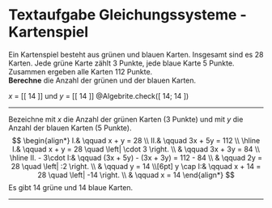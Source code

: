 <!--
version:  0.0.1
language: de


@style
main > *:not(:last-child) {
  margin-bottom: 3rem;
}

input {
    text-align: center;
}

.flex-container {
    display: flex;
    flex-wrap: wrap;
    align-items: stretch;
    gap: 20px;
}

.flex-child {
    flex: 1;
    min-width: 350px;
    margin-right: 20px;
}

@media (max-width: 400px) {
    .flex-child {
        flex: 100%;
        margin-right: 0;
    }
}
@end

formula: \carry   \textcolor{red}{\scriptsize #1}
formula: \digit   \rlap{\carry{#1}}\phantom{#2}#2
formula: \permil  \text{‰}

import: https://raw.githubusercontent.com/LiaTemplates/Tikz-Jax/main/README.md

script: https://cdn.jsdelivr.net/gh/LiaTemplates/Tikz-Jax@main/dist/index.js

import: https://raw.githubusercontent.com/liaTemplates/algebrite/master/README.md




tags: Gleichungssysteme, Sachaufgabe, leicht, niedrig, Berechnen

comment: Löse eine Sachaufgabe zu einem Kartenspiel mittels der Gleichungssysteme.

author: Martin Lommatzsch

-->




# Textaufgabe Gleichungssysteme - Kartenspiel



Ein Kartenspiel besteht aus grünen und blauen Karten. Insgesamt sind es 28 Karten. Jede grüne Karte zählt 3 Punkte, jede blaue Karte 5 Punkte. Zusammen ergeben alle Karten 112 Punkte.  
**Berechne** die Anzahl der grünen und der blauen Karten.

<!-- data-solution-button="5"-->
$x$ = [[  14  ]] und $y$ = [[  14  ]]
@Algebrite.check([ 14; 14 ])
************
Bezeichne mit $x$ die Anzahl der grünen Karten (3 Punkte) und mit $y$ die Anzahl der blauen Karten (5 Punkte).
$$
\begin{align*}
I.& \qquad x + y = 28 \\
II.& \qquad 3x + 5y = 112 \\ \hline
I.& \qquad x + y = 28 \quad \left| \cdot 3 \right. \\
& \qquad 3x + 3y = 84 \\ \hline
II. - 3\cdot I:& \qquad (3x + 5y) - (3x + 3y) = 112 - 84 \\
& \qquad 2y = 28 \quad \left| :2 \right. \\
& \qquad y = 14 \\[6pt]
y \cap I:& \qquad x + 14 = 28 \quad \left| -14 \right. \\
& \qquad x = 14
\end{align*}
$$
Es gibt 14 grüne und 14 blaue Karten.
************






